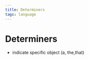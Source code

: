 ```yaml
---
title: Determiners
tags: language
---
```


# Determiners
- indicate specific object (a, the,that)






































































